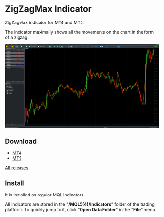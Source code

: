 # ZigZagMax Indicator

ZigZagMax indicator for MT4 and MT5.

The indicator maximally shows all the movements on the chart in the form of a zigzag.

![ZigZagMax](https://github.com/mql-systems/ZigZagMax_indicator/raw/main/image.png)

## Download

- [MT4](https://github.com/mql-systems/ZigZagMax_indicator/releases/download/v1.02/ZigZagMax.ex4)
- [MT5](https://github.com/mql-systems/ZigZagMax_indicator/releases/download/v1.02/ZigZagMax.ex5)

[All releases](https://github.com/mql-systems/ZigZagMax_indicator/releases)

## Install

It is installed as regular MQL Indicators.

All indicators are stored in the "**/MQL5(4)/Indicators**" folder of the trading platform.
To quickly jump to it, click "**Open Data Folder**" in the "**File**" menu.
